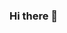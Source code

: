 ### Hi there 👋

<!--
**sahranurer/sahranurer** is a ✨ _special_ ✨ repository because its `README.md` (this file) appears on your GitHub profile.


- 🔭 I’m currently working on JAVA,Web development,Android(JAVA-KOTLİN) and Front-end ...
- 🌱 I’m currently learning everything 🤣
- 👯 I want to collaborate on joint projects
- 🤔 how can i improve in coding i need help
- 💬 Ask me about ...
- 📫 How to reach me: sahranurerr@gmail.com
- ⚡ Fun fact: I like to have fun, ride horses and read books
